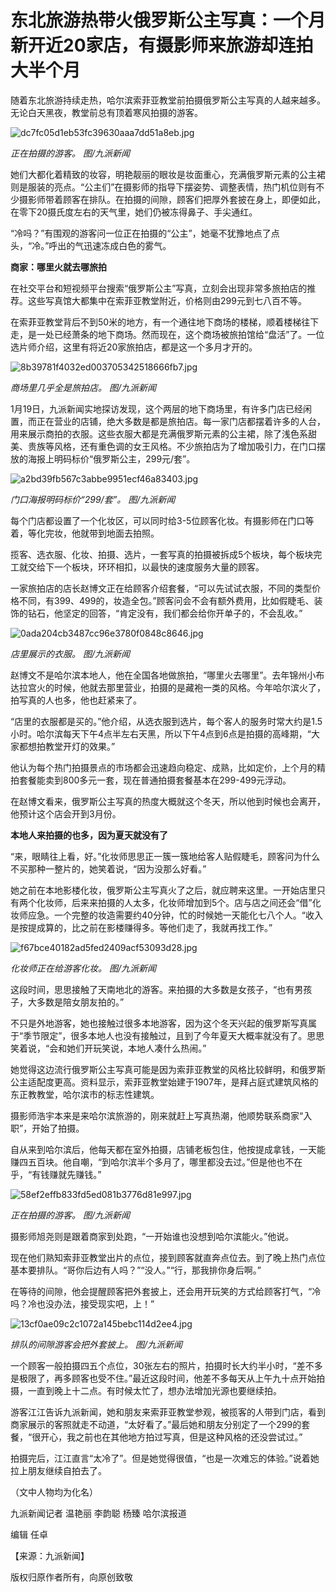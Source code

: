 # 东北旅游热带火俄罗斯公主写真：一个月新开近20家店，有摄影师来旅游却连拍大半个月

随着东北旅游持续走热，哈尔滨索菲亚教堂前拍摄俄罗斯公主写真的人越来越多。无论白天黑夜，教堂前总有顶着寒风拍摄的游客。

![dc7fc05d1eb53fc39630aaa7dd51a8eb.jpg](https://raw.githubusercontent.com/qqhsx/qqnews_image/main/2024/01/21/东北旅游热带火俄罗斯公主写真：一个月新开近20家店，有摄影师来旅游却连拍大半个月/dc7fc05d1eb53fc39630aaa7dd51a8eb.jpg)

 _正在拍摄的游客。 图/九派新闻_

她们大都化着精致的妆容，明艳靓丽的眼妆是妆面重心，充满俄罗斯元素的公主裙则是服装的亮点。“公主们”在摄影师的指导下摆姿势、调整表情，热门机位则有不少摄影师带着顾客在排队。在拍摄的间隙，顾客们把厚外套披在身上，即便如此，在零下20摄氏度左右的天气里，她们仍被冻得鼻子、手尖通红。

“冷吗？”有围观的游客问一位正在拍摄的“公主”，她毫不犹豫地点了点头，“冷。”呼出的气迅速冻成白色的雾气。

**商家：哪里火就去哪旅拍**

在社交平台和短视频平台搜索“俄罗斯公主”写真，立刻会出现非常多旅拍店的推荐。这些写真馆大都集中在索菲亚教堂附近，价格则由299元到七八百不等。

在索菲亚教堂背后不到50米的地方，有一个通往地下商场的楼梯，顺着楼梯往下走，是一处已经萧条的地下商场。然而现在，这个商场被旅拍馆给“盘活”了。一位选片师介绍，这里有将近20家旅拍店，都是这一个多月才开的。

![8b39781f4032ed003705342518666fb7.jpg](https://raw.githubusercontent.com/qqhsx/qqnews_image/main/2024/01/21/东北旅游热带火俄罗斯公主写真：一个月新开近20家店，有摄影师来旅游却连拍大半个月/8b39781f4032ed003705342518666fb7.jpg)

_商场里几乎全是旅拍店。 图/九派新闻_

1月19日，九派新闻实地探访发现，这个两层的地下商场里，有许多门店已经闲置，而正在营业的店铺，绝大多数是都是旅拍店。每一家门店都摆着许多的人台，用来展示商拍的衣服。这些衣服大都是充满俄罗斯元素的公主裙，除了浅色系甜美、贵族等风格，还有重色调的女王风格。不少旅拍店为了增加吸引力，在门口摆放的海报上明码标价“俄罗斯公主，299元/套”。

![a2bd39fb567c3abbe9951ecf46a83403.jpg](https://raw.githubusercontent.com/qqhsx/qqnews_image/main/2024/01/21/东北旅游热带火俄罗斯公主写真：一个月新开近20家店，有摄影师来旅游却连拍大半个月/a2bd39fb567c3abbe9951ecf46a83403.jpg)

_门口海报明码标价“299/套”。 图/九派新闻_

每个门店都设置了一个化妆区，可以同时给3-5位顾客化妆。有摄影师在门口等着，等化完妆，他就带到地面去拍照。

揽客、选衣服、化妆、拍摄、选片，一套写真的拍摄被拆成5个板块，每个板块完工就交给下一个板块，环环相扣，以最快的速度服务大量的顾客。

一家旅拍店的店长赵博文正在给顾客介绍套餐，“可以先试试衣服，不同的类型价格不同，有399、499的，妆造全包。”顾客问会不会有额外费用，比如假睫毛、装饰的钻石，他坚定的回答，“肯定没有，我们都会给你开单子的，不会乱收。”

![0ada204cb3487cc96e3780f0848c8646.jpg](https://raw.githubusercontent.com/qqhsx/qqnews_image/main/2024/01/21/东北旅游热带火俄罗斯公主写真：一个月新开近20家店，有摄影师来旅游却连拍大半个月/0ada204cb3487cc96e3780f0848c8646.jpg)

_店里展示的衣服。 图/九派新闻_

赵博文不是哈尔滨本地人，他在全国各地做旅拍，“哪里火去哪里”。去年锦州小布达拉宫火的时候，他就去那里营业，拍摄的是藏袍一类的风格。今年哈尔滨火了，拍写真的人也多，他也赶紧来了。

“店里的衣服都是买的。”他介绍，从选衣服到选片，每个客人的服务时常大约是1.5小时。哈尔滨每天下午4点半左右天黑，所以下午4点到6点是拍摄的高峰期，“大家都想拍教堂开灯的效果。”

他认为每个热门拍摄景点的市场都会迅速趋向稳定、成熟，比如定价，上个月的精拍套餐能卖到800多元一套，现在普通拍摄套餐基本在299-499元浮动。

在赵博文看来，俄罗斯公主写真的热度大概就这个冬天，所以他到时候也会离开，他预计这个店会开到3月份。

**本地人来拍摄的也多，因为夏天就没有了**

“来，眼睛往上看，好。”化妆师思思正一簇一簇地给客人贴假睫毛，顾客问为什么不买那种一整片的，她笑着说，“因为没那么好看。”

她之前在本地影楼化妆，俄罗斯公主写真火了之后，就应聘来这里。一开始店里只有两个化妆师，后来来拍摄的人太多，化妆师增加到5个。店与店之间还会“借”化妆师应急。一个完整的妆造需要约40分钟，忙的时候她一天能化七八个人。“收入是按提成算的，比之前在影楼赚得多。等他们走了，我就再找工作。”

![f67bce40182ad5fed2409acf53093d28.jpg](https://raw.githubusercontent.com/qqhsx/qqnews_image/main/2024/01/21/东北旅游热带火俄罗斯公主写真：一个月新开近20家店，有摄影师来旅游却连拍大半个月/f67bce40182ad5fed2409acf53093d28.jpg)

 _化妆师正在给游客化妆。 图/九派新闻_

这段时间，思思接触了天南地北的游客。来拍摄的大多数是女孩子，“也有男孩子，大多数是陪女朋友拍的。”

不只是外地游客，她也接触过很多本地游客，因为这个冬天兴起的俄罗斯写真属于“季节限定”，很多本地人也没有接触过，且到了今年夏天大概率就没有了。思思笑着说，“会和她们开玩笑说，本地人凑什么热闹。”

她觉得这边流行俄罗斯公主写真可能是因为索菲亚教堂的风格比较鲜明，和俄罗斯公主适配度更高。资料显示，索菲亚教堂始建于1907年，是拜占庭式建筑风格的东正教教堂，哈尔滨市的标志性建筑。

摄影师浩宇本来是来哈尔滨旅游的，刚来就赶上写真热潮，他顺势联系商家“入职”，开始了拍摄。

自从来到哈尔滨后，他每天都在室外拍摄，店铺老板包住，他按提成拿钱，一天能赚四五百块。他自嘲，“到哈尔滨半个多月了，哪里都没去过。”但是他也不在乎，“有钱赚就先赚钱。”

![58ef2effb833fd5ed081b3776d81e997.jpg](https://raw.githubusercontent.com/qqhsx/qqnews_image/main/2024/01/21/东北旅游热带火俄罗斯公主写真：一个月新开近20家店，有摄影师来旅游却连拍大半个月/58ef2effb833fd5ed081b3776d81e997.jpg)

 _正在拍摄的游客。 图/九派新闻_

摄影师旭尧则是跟着商家到处跑，“一开始谁也没想到哈尔滨能火。”他说。

现在他们熟知索菲亚教堂出片的点位，接到顾客就直奔点位去。到了晚上热门点位基本要排队。“哥你后边有人吗？”“没人。”“行，那我排你身后啊。”

在等待的间隙，他会提醒顾客把外套披上，还会用开玩笑的方式给顾客打气，“冷吗？冷也没办法，接受现实吧，上！”

![13cf0ae09c2c1072a145bebc114d2ee4.jpg](https://raw.githubusercontent.com/qqhsx/qqnews_image/main/2024/01/21/东北旅游热带火俄罗斯公主写真：一个月新开近20家店，有摄影师来旅游却连拍大半个月/13cf0ae09c2c1072a145bebc114d2ee4.jpg)

_排队的间隙游客会把外套披上。 图/九派新闻_

一个顾客一般拍摄四五个点位，30张左右的照片，拍摄时长大约半小时，“差不多是极限了，再多顾客也受不住。”最近这段时间，他差不多每天从上午九十点开始拍摄，一直到晚上十二点。有时候太忙了，想办法增加光源也要继续拍。

游客江江告诉九派新闻，她和朋友来索菲亚教堂参观，被揽客的人带到门店，看到商家展示的客照就走不动道，“太好看了。”最后她和朋友分别定了一个299的套餐，“很开心，我之前也在其他地方拍过写真，但是这种风格的还没尝试过。”

拍摄完后，江江直言“太冷了”。但是她觉得很值，“也是一次难忘的体验。”说着她拉上朋友继续自拍去了。

（文中人物均为化名）

九派新闻记者 温艳丽 李韵聪 杨臻 哈尔滨报道

编辑 任卓

【来源：九派新闻】

版权归原作者所有，向原创致敬

